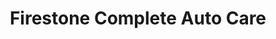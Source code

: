 ---
title: "Firestone Complete Auto Care"
url: /downey/firestone-complete-auto-care/
shop: car repair
---